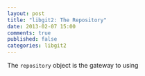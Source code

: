 ```yaml
---
layout: post
title: "libgit2: The Repository"
date: 2013-02-07 15:00
comments: true
published: false
categories: libgit2
---
```


The `repository` object is the gateway to using

